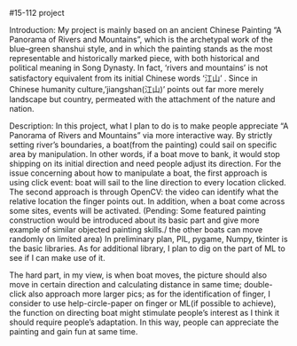 #15-112 project

Introduction: My project is mainly based on an ancient Chinese Painting “A Panorama of Rivers and Mountains”, which is the archetypal work of the blue–green shanshui style, and in which the painting stands as the most representable and historically marked piece, with both historical and political meaning in Song Dynasty. In fact, ‘rivers and mountains’ is not satisfactory equivalent from its initial Chinese words ‘江山’ . Since in Chinese humanity culture,’jiangshan(江山)’ points out far more merely landscape but country, permeated with the attachment of the nature and nation.

Description: In this project, what I plan to do is to make people appreciate “A Panorama of Rivers and Mountains” via more interactive way. By strictly setting river’s boundaries, a boat(from the painting) could sail on specific area by manipulation. In other words, if a boat move to bank, it would stop shipping on its initial direction and need people adjust its direction. For the issue concerning about how to manipulate a boat, the first approach is using click event: boat will sail to the line direction to every location clicked. The second approach is through OpenCV: the video can identify what the relative location the finger points out. In addition, when a boat come across some sites, events will be activated. (Pending: Some featured painting construction would be introduced about its basic part and give more example of similar objected painting skills./ the other boats can move randomly on limited area) In preliminary plan, PIL, pygame, Numpy, tkinter is the basic libraries. As for additional library, I plan to dig on the part of ML to see if I can make use of it.

The hard part, in my view, is when boat moves, the picture should also move in certain direction and calculating distance in same time; double-click also approach more larger pics; as for the identification of finger, I consider to use help-circle-paper on finger or ML(if possible to achieve), the function on directing boat might stimulate people’s interest as I think it should require people’s adaptation. In this way, people can appreciate the painting and gain fun at same time.

